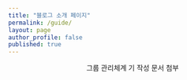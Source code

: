 ```yaml
---
title: "블로그 소개 페이지"
permalink: /guide/
layout: page
author_profile: false
published: true
---
```


<p align="center">그룹 관리체계 기 작성 문서 첨부</p>